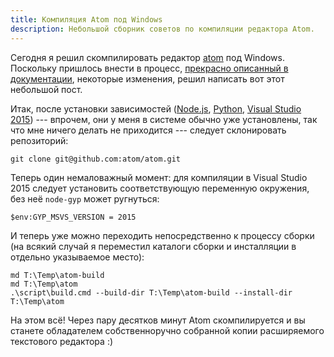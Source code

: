 ```yaml
---
title: Компиляция Atom под Windows
description: Небольшой сборник советов по компиляции редактора Atom.
---
```


Сегодня я решил скомпилировать редактор [atom][] под Windows. Поскольку пришлось
внести в процесс, [прекрасно описанный в документации][build-documentation],
некоторые изменения, решил написать вот этот небольшой пост.

Итак, после установки зависимостей ([Node.js][node-js], [Python][python],
[Visual Studio 2015][visual-studio-2015]) --- впрочем, они у меня в системе
обычно уже установлены, так что мне ничего делать не приходится --- следует
склонировать репозиторий:

    git clone git@github.com:atom/atom.git

Теперь один немаловажный момент: для компиляции в Visual Studio 2015 следует
установить соответствующую переменную окружения, без неё `node-gyp` может
ругнуться:

    $env:GYP_MSVS_VERSION = 2015

И теперь уже можно переходить непосредственно к процессу сборки (на всякий
случай я переместил каталоги сборки и инсталляции в отдельно указываемое место):

    md T:\Temp\atom-build
    md T:\Temp\atom
    .\script\build.cmd --build-dir T:\Temp\atom-build --install-dir T:\Temp\atom

На этом всё! Через пару десятков минут Atom скомпилируется и вы станете
обладателем собственноручно собранной копии расширяемого текстового редактора :)

[atom]: https://github.com/atom/atom
[build-documentation]: https://github.com/atom/atom/blob/master/docs/build-instructions/windows.md
[node-js]: https://nodejs.org/
[python]: https://www.python.org/
[visual-studio-2015]: https://www.visualstudio.com/vs-2015-product-editions
